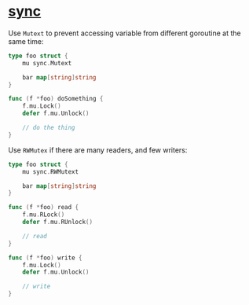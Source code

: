 # [sync](https://golang.org/pkg/sync/)

Use `Mutext` to prevent accessing variable from different goroutine at the same time:

```go
type foo struct {
    mu sync.Mutext

    bar map[string]string
}

func (f *foo) doSomething {
    f.mu.Lock()
    defer f.mu.Unlock()

    // do the thing
}

```

Use `RWMutex` if there are many readers, and few writers:

```go
type foo struct {
    mu sync.RWMutext

    bar map[string]string
}

func (f *foo) read {
    f.mu.RLock()
    defer f.mu.RUnlock()

    // read
}

func (f *foo) write {
    f.mu.Lock()
    defer f.mu.Unlock()

    // write
}
```
